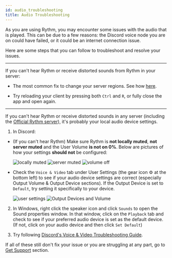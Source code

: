 ```yaml
---
id: audio_troubleshooting
title: Audio Troubleshooting
---
```


As you are using Rythm, you may encounter some issues with the audio that is played. This can be due to a few reasons: the Discord voice node you are on could have failed, or it could be an internet connection issue.

Here are some steps that you can follow to troubleshoot and resolve your issues.

---
If you can't hear Rythm or receive distorted sounds from Rythm in your server:

- The most common fix to change your server regions. See how [here](/server_region).

- Try reloading your client by pressing both `Ctrl` and `R`, or fully close the app and open again.

---

If you can't hear Rythm or receive distorted sounds in any server (including the [Official Rythm server](https://rythmbot.co/support)), it's probably your local audio device settings.

1. In Discord:
  - (If you can't hear Rythm) Make sure Rythm is **not locally muted**, **not server muted** and the User Volume **is not on 0%**. Below are pictures of how your settings **should not** be configured:

    ![locally muted](/img/docs/audio-troubleshooting/locally-muted.png) ![server muted](/img/docs/audio-troubleshooting/server-muted.png) ![volume off](/img/docs/audio-troubleshooting/volume-off.png)

  - Check the `Voice & Video` tab under User Settings (the gear icon ⚙️ at the bottom left) to see if your audio device settings are correct (especially Output Volume & Output Device sections). If the Output Device is set to `Default`, try setting it specifically to your device.

    ![user settings](/img/docs/audio-troubleshooting/user-settings-icon.png) ![Output Devices and Volume](/img/docs/audio-troubleshooting/output-device-and-volume.png)

2. In Windows, right click the speaker icon and click `Sounds` to open the Sound properties window. In that window, click on the `Playback` tab and check to see if your preferred audio device is set as the default device. (If not, click on your audio device and then click `Set Default`)

3. Try following [Discord's Voice & Video Troubleshooting Guide](https://support.discord.com/hc/en-us/articles/360045138471-Discord-Voice-and-Video-Troubleshooting-Guide).

If all of these still don't fix your issue or you are struggling at any part, go to [Get Support](/get_support) section.
